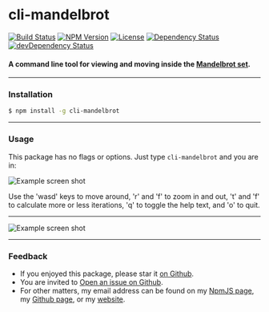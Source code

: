 # cli-mandelbrot

[![Build Status](https://travis-ci.org/danyshaanan/cli-mandelbrot.png)](https://travis-ci.org/danyshaanan/cli-mandelbrot)
[![NPM Version](https://img.shields.io/npm/v/cli-mandelbrot.svg?style=flat)](https://npmjs.org/package/cli-mandelbrot)
[![License](http://img.shields.io/npm/l/cli-mandelbrot.svg?style=flat)](LICENSE)
[![Dependency Status](https://david-dm.org/danyshaanan/cli-mandelbrot.svg)](https://david-dm.org/danyshaanan/cli-mandelbrot)
[![devDependency Status](https://david-dm.org/danyshaanan/cli-mandelbrot/dev-status.svg)](https://david-dm.org/danyshaanan/cli-mandelbrot#info=devDependencies)

#### A command line tool for viewing and moving inside the [Mandelbrot set](http://en.wikipedia.org/wiki/Mandelbrot_set).

* * *
### Installation
```bash
$ npm install -g cli-mandelbrot
```

* * *
### Usage

This package has no flags or options. Just type `cli-mandelbrot` and you are in:

![Example screen shot](https://raw.github.com/danyshaanan/cli-mandelbrot/master/doc/example1.png?raw=true)

Use the 'wasd' keys to move around, 'r' and 'f' to zoom in and out, 't' and 'f' to calculate more or less iterations, 'q' to toggle the help text, and 'o' to quit.

* * *

![Example screen shot](https://raw.github.com/danyshaanan/cli-mandelbrot/master/doc/example2.png?raw=true)

* * *
### Feedback
* If you enjoyed this package, please star it [on Github](https://github.com/danyshaanan/cli-mandelbrot).
* You are invited to [Open an issue on Github](https://github.com/danyshaanan/cli-mandelbrot/issues).
* For other matters, my email address can be found on my [NpmJS page](https://www.npmjs.org/~danyshaanan), my [Github page](https://github.com/danyshaanan), or my [website](http://danyshaanan.com/).
